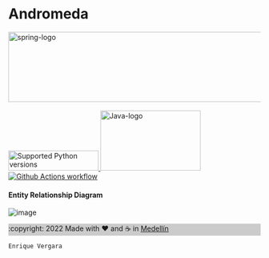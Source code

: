 # Andromeda

<a href="https://spring.io/projects/spring-boot" rel="nofollow"><img alt="spring-logo" src="https://user-images.githubusercontent.com/36646104/190942962-5556b1f4-cdad-4bd8-9d09-0cdf031b6fd6.png" style="width: 768px; height: 140px;">
</a>
<br>
<br>
<a href="https://spring.io/projects/spring-boot" rel="nofollow"><img alt="Supported Python versions" src="https://user-images.githubusercontent.com/36646104/190943725-281cdc0d-0e80-4fdf-b355-8a6f80e93a37.png" style="height:40px; width: 180px">
</a>
<a href="https://www.java.com/es/" rel="nofollow"><img alt="Java-logo" src="https://user-images.githubusercontent.com/36646104/190944678-08efebf8-a183-488c-be3c-a233512290b7.png" data-canonical-src="https://user-images.githubusercontent.com/36646104/190944652-847cd954-2fcf-4d76-ba5b-b0c5de48cbb7.png" style="height:120px; width: 200px">
</a>
<br>
<a href="https://github.com/multiverse27/andromeda/"><img alt="Github Actions workflow" src="https://github.com/python-telegram-bot/python-telegram-bot/workflows/GitHub%20Actions/badge.svg" style="max-width: 100%;">
</a>
<br>
<h4>Entity Relationship Diagram</h4>

![image](https://user-images.githubusercontent.com/36646104/190942242-12c6de95-ee7a-42c5-8b40-57bf984f0b58.png)


<div class="text-center p-3" style="background-color: rgba(0, 0, 0, 0.2);">
            :copyright: 2022 Made with ❤️ and ☕
 in
            <a class="text-white"       href="https://www.google.com/maps/place/Medell%C3%ADn,+Antioquia/@6.2441988,-75.6512521,12z/data=!3m1!4b1!4m5!3m4!1s0x8e4428dfb80fad05:0x42137cfcc7b53b56!8m2!3d6.2476376!4d-75.5658153" target="_blank">Medellín</a>
</div>


```powershell
Enrique Vergara
```
